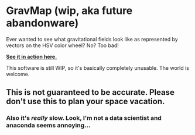 # GravMap (wip, aka future abandonware)
Ever wanted to see what gravitational fields look like as  represented by vectors on the HSV color wheel? No? Too bad!

**[See it in action here.](https://gfycat.com/rawdeliriousflee.gif)**

This software is still WIP, so it's basically completely unusable. The world is welcome.

## This is not guaranteed to be accurate. Please don't use this to plan your space vacation.

### Also it's *really* slow. Look, I'm not a data scientist and anaconda seems annoying...